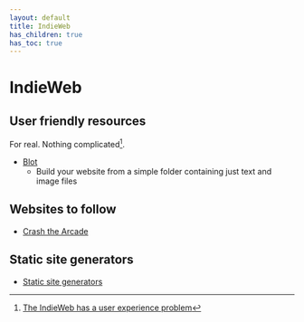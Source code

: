 ```yaml
---
layout: default
title: IndieWeb
has_children: true
has_toc: true
---
```


# IndieWeb

## User friendly resources

For real. Nothing complicated[^arcade].

[^arcade]: [The IndieWeb has a user experience problem](https://crashthearcade.com/post/5853/)

- [Blot](https://blot.im)
	- Build your website from a simple folder containing just text and image files

## Websites to follow
- [Crash the Arcade](https://crashthearcade.com/)

## Static site generators
- [Static site generators](https://jamstack.org/generators/)